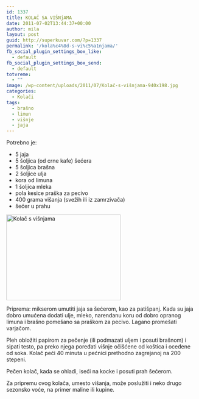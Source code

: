 ```yaml
---
id: 1337
title: KOLAČ SA VIŠNjAMA
date: 2011-07-02T13:44:37+00:00
author: mila
layout: post
guid: http://superkuvar.com/?p=1337
permalink: '/kola%c4%8d-s-vi%c5%a1njama/'
fb_social_plugin_settings_box_like:
  - default
fb_social_plugin_settings_box_send:
  - default
totvreme:
  - ""
image: /wp-content/uploads/2011/07/Kolač-s-višnjama-940x198.jpg
categories:
  - Kolači
tags:
  - brašno
  - limun
  - višnje
  - jaja
---
```

Potrebno je:

  * 5 jaja
  * 5 šoljica (od crne kafe) šećera
  * 5 šoljica brašna
  * 2 šoljice ulja
  * kora od limuna
  * 1 šoljica mleka
  * pola kesice praška za pecivo
  * 400 grama višanja (svežih ili iz zamrzivača)
  * šećer u prahu

<img class="alignnone size-medium wp-image-5123" src="//superkuvar.com/wp-content/uploads/2011/07/Kolač-s-višnjama-300x225.jpg" alt="Kolač s višnjama" width="300" height="225" /> 

Priprema: mikserom umutiti jaja sa šećerom, kao za patišpanj. Kada su jaja dobro umućena dodati ulje, mleko, narendanu koru od dobro opranog limuna i brašno pomešano sa praškom za pecivo. Lagano promešati varjačom.

Pleh obložiti papirom za pečenje (ili  podmazati uljem i posuti brašnom) i sipati testo, pa preko njega poređati višnje očišćene od koštica i oceđene od soka. Kolač peći 40 minuta u pećnici prethodno zagrejanoj na 200 stepeni.

Pečen kolač, kada se ohladi, iseći na kocke i posuti prah šećerom.

Za pripremu ovog kolača, umesto višanja, može poslužiti i neko drugo sezonsko voće, na primer maline ili kupine.